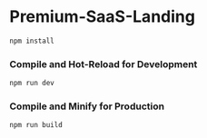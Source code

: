 # Premium-SaaS-Landing

```sh
npm install
```

### Compile and Hot-Reload for Development

```sh
npm run dev
```

### Compile and Minify for Production

```sh
npm run build
```
